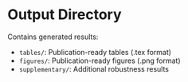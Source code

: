 # Output Directory

Contains generated results:
- `tables/`: Publication-ready tables (.tex format)
- `figures/`: Publication-ready figures (.png format)
- `supplementary/`: Additional robustness results
